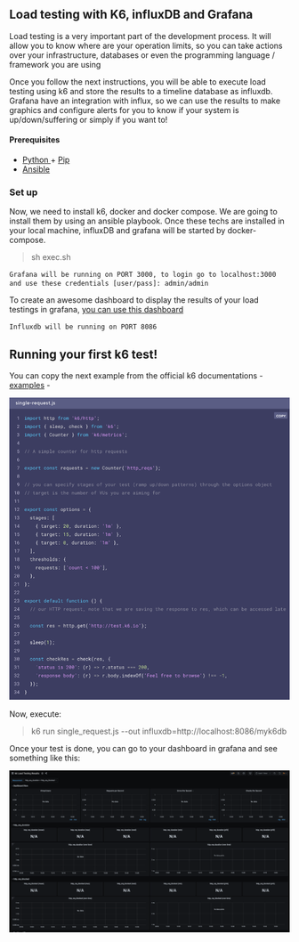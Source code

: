 <h2>Load testing with K6, influxDB and Grafana </h2>

<p> 
Load testing is a very important part of the development process. 
It will allow you to know where are your operation limits, so you can take actions over your infrastructure, databases or even the programming language / framework you are using

Once you follow the next instructions, you will be able to execute load testing using k6 and store the results to a timeline database as influxdb. 
Grafana have an integration with influx, so we can use the results to make graphics and configure alerts for you to know if your system is up/down/suffering or simply if you want to!
</p>

<h4> Prerequisites </h4>

 <ul>
     <li> <a href="https://www.python.org/downloads/"> Python </a> + <a href="https://pip.pypa.io/en/stable/installing/"> Pip </a> </li>
     <li> <a href="https://docs.ansible.com/ansible/latest/installation_guide/intro_installation.html">Ansible</a> </li>
 </ul>
 
 
 <h3> Set up </h3>
 
 <p> Now, we need to install k6, docker and docker compose. We are going to install them by using an ansible playbook. 
 Once these techs are installed in your local machine, influxDB and grafana will be started by docker-compose. </p>
 
 > sh exec.sh
 

```
Grafana will be running on PORT 3000, to login go to localhost:3000 and use these credentials [user/pass]: admin/admin
```
To create an awesome dashboard to display the results of your load testings in grafana, <a href="https://grafana.com/grafana/dashboards/2587">you can use this dashboard</a>


```
Influxdb will be running on PORT 8086
```


<h2> Running your first k6 test!</h2>

<p> You can copy the next example from the official k6 documentations - <a href="https://k6.io/docs/examples/single-request">examples</a> -

<img src="images/k6_single_request.png"></img>

Now, execute:

> k6 run single_request.js --out influxdb=http://localhost:8086/myk6db


Once your test is done, you can go to your dashboard in grafana and see something like this:

<img src="images/grafana_dashboard.png"></img>
